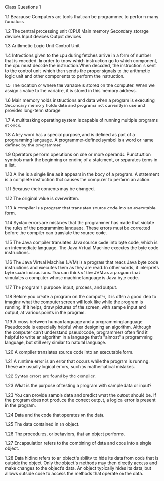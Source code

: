 Class Questions 1

1.1 Beacause Computers are tools that can be programmed to
perform many functions

1.2 
The central processing unit (CPU)
Main memory
Secondary storage devices
Input devices
Output devices 

1.3
Arithmetic Logic Unit
Control Unit

1.4
Introctions given to the cpu during fetches arrive in a form of number that is encoded. In order to know which instruction go to which component, the cpu must decode the instruction.When decoded, the instruction is sent to the control unit, which then sends the proper signals to the arithmetic logic unit and other components to perform the instruction.

1.5 The location of where the variable is stored on the computer. When we assign a value to the variable, it is stored in this memory address.


1.6 
Main memory holds instructions and data when a program is executing
Secondary memory holds data and programs not currently in use and provides long-term storage.

1.7
A multitasking operating system is capable of running
multiple programs at once.

1.8 
A key word has a special purpose, and is defined as part of a programming language. A programmer-defined symbol is a word or name defined by the programmer.

1.9
Operators perform operations on one or more operands. Punctuation symbols mark the beginning or ending of a statement, or separates items in a list.

1.10
A line is a single line as it appears in the body of a program. A statement is a complete instruction that causes the computer to perform an action.

1.11
Because their contents may be changed.

1.12
The original value is overwritten.

1.13 A compiler is a program that translates source code into an executable form.

1.14 Syntax errors are mistakes that the programmer has made that violate the rules of the programming language. These errors must be corrected before the compiler can translate the source code.

1.15 The Java compiler translates Java source code into byte code, which is an intermediate language. The Java Virtual Machine executes the byte code instructions.

1.16 The Java Virtual Machine (JVM) is a program that reads Java byte code instructions and executes them as they are read. In other words, it interprets byte code instructions. You can think of the JVM as a program that simulates a computer whose machine language is Java byte code.

1.17 The program's purpose, input, process, and output.

1.18 Before you create a program on the computer, it is often a good idea to imagine what the computer screen will look like while the program is running. If it helps,
draw pictures of the screen, with sample input and output, at various points in the program.


1.19 A cross between human language and a programming language. Pseudocode is especially helpful when designing an algorithm. Although the computer can't understand pseudocode, programmers often find it helpful to write an algorithm in a language that's "almost" a programming language, but still very similar to natural language.

1.20 A compiler translates source code into an executable form.

1.21 A runtime error is an error that occurs while the program is running. These are usually logical errors, such as mathematical mistakes.

1.22 Syntax errors are found by the compiler.

1.23 What is the purpose of testing a program with sample data or input?

1.23 You can provide sample data and predict what the output should be. If the program does not produce the correct output, a logical error is present in the program.

1.24 Data and the code that operates on the data.

1.25 The data contained in an object.

1.26 The procedures, or behaviors, that an object performs.

1.27 Encapsulation refers to the combining of data and code into a single object.

1.28 Data hiding refers to an object's ability to hide its data from code that is outside the object. Only the object's methods may then directly access and make changes to the object's data. An object typically hides its data, but allows outside code to access the methods that operate on the data.
